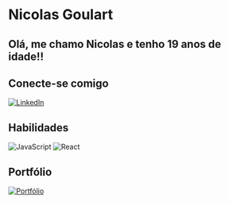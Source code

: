  # Nicolas Goulart
 ## Olá, me chamo Nicolas e tenho 19 anos de idade!!


## Conecte-se comigo
[![LinkedIn](https://img.shields.io/badge/LinkedIn-0060cf?style=for-the-badge&logo=linkedin)](https://www.linkedin.com/in/nicolas-goulart-a64359244/)

## Habilidades
![JavaScript](https://img.shields.io/badge/JavaScript-181818?style=for-the-badge&logo=JavaScript)
![React](https://img.shields.io/badge/React-181818?style=for-the-badge&logo=React)

## Portfólio
[![Portfólio](https://img.shields.io/badge/Portfólio-181818?style=for-the-badge&logo=Portfólio)](https://nicolasgoulart-portfolio.netlify.app)
